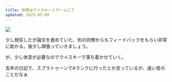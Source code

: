 ```yaml
---
title: 休憩はウイスキーとゲームにて
updated: 2025-05-09
---
```

![](https://i.imgur.com/NEM8K4J.jpeg)

少し発狂したが論文を進めていた、別の同僚からもフィードバックをもらい非常に助かる。後少し頑張っていきましょう。

が、少し休息が必要なのでウイスキーで落ち着かせていく。

去年の日記で、スプラトゥーンでAランクに行ったとか言っているが、遠い昔のことだなぁ
